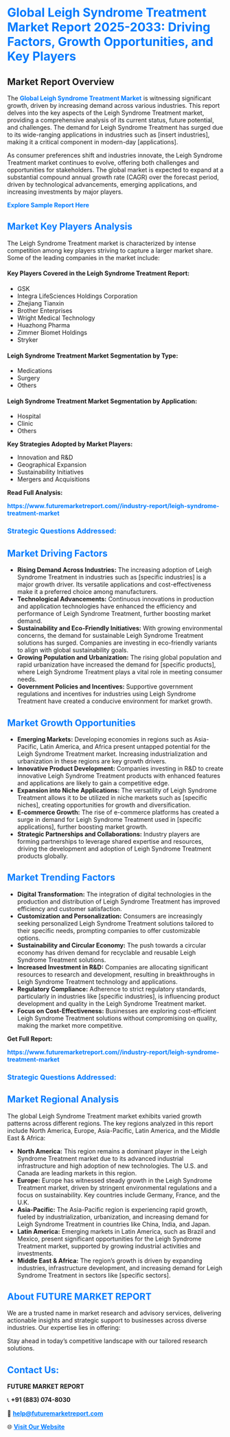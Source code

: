 <h1 style="color: #007BFF;">Global Leigh Syndrome Treatment Market Report 2025-2033: Driving Factors, Growth Opportunities, and Key Players</h1>

<section id="overview">
<h2>Market Report Overview</h2>
<p>The <a href="https://www.futuremarketreport.com//industry-report/leigh-syndrome-treatment-market" style="color: #007BFF; text-decoration: none;"><strong>Global Leigh Syndrome Treatment Market</strong></a> is witnessing significant growth, driven by increasing demand across various industries. This report delves into the key aspects of the Leigh Syndrome Treatment market, providing a comprehensive analysis of its current status, future potential, and challenges. The demand for Leigh Syndrome Treatment has surged due to its wide-ranging applications in industries such as [insert industries], making it a critical component in modern-day [applications].</p>
<p>As consumer preferences shift and industries innovate, the Leigh Syndrome Treatment market continues to evolve, offering both challenges and opportunities for stakeholders. The global market is expected to expand at a substantial compound annual growth rate (CAGR) over the forecast period, driven by technological advancements, emerging applications, and increasing investments by major players.</p>
</section>

<section id="overview">
<p><a href="https://www.futuremarketreport.com//request-sample/reportId=78507" style="color: #007BFF; text-decoration: none;"><strong>Explore Sample Report Here</strong></a></p>
</section>

<section id="key-players">
<h2 style="color: #007BFF;">Market Key Players Analysis</h2>
<p>The Leigh Syndrome Treatment market is characterized by intense competition among key players striving to capture a larger market share. Some of the leading companies in the market include:</p>
<h4>Key Players Covered in the Leigh Syndrome Treatment Report:</h4>
<ul><li>GSK</li><li>Integra LifeSciences Holdings Corporation</li><li>Zhejiang Tianxin</li><li>Brother Enterprises</li><li>Wright Medical Technology</li><li>Huazhong Pharma</li><li>Zimmer Biomet Holdings</li><li>Stryker</li></ul>
<h4>Leigh Syndrome Treatment Market Segmentation by Type:</h4>
<ul><li>Medications</li><li>Surgery</li><li>Others</li></ul>

<h4>Leigh Syndrome Treatment Market Segmentation by Application:</h4>
<ul><li>Hospital</li><li>Clinic</li><li>Others</li></ul>
<p><strong>Key Strategies Adopted by Market Players:</strong></p>
<ul>
<li>Innovation and R&D</li>
<li>Geographical Expansion</li>
<li>Sustainability Initiatives</li>
<li>Mergers and Acquisitions</li>
</ul>
</section>

<section>
<p><strong>Read Full Analysis: </strong></p><a href="https://www.futuremarketreport.com//industry-report/leigh-syndrome-treatment-market" style="color: #007BFF; text-decoration: none;"><strong>https://www.futuremarketreport.com//industry-report/leigh-syndrome-treatment-market</strong></a>
<h3 style="color: #007BFF;">Strategic Questions Addressed:</h3>
</section>

<section id="driving-factors">
<h2 style="color: #007BFF;">Market Driving Factors</h2>
<ul>
<li><strong>Rising Demand Across Industries:</strong> The increasing adoption of Leigh Syndrome Treatment in industries such as [specific industries] is a major growth driver. Its versatile applications and cost-effectiveness make it a preferred choice among manufacturers.</li>
<li><strong>Technological Advancements:</strong> Continuous innovations in production and application technologies have enhanced the efficiency and performance of Leigh Syndrome Treatment, further boosting market demand.</li>
<li><strong>Sustainability and Eco-Friendly Initiatives:</strong> With growing environmental concerns, the demand for sustainable Leigh Syndrome Treatment solutions has surged. Companies are investing in eco-friendly variants to align with global sustainability goals.</li>
<li><strong>Growing Population and Urbanization:</strong> The rising global population and rapid urbanization have increased the demand for [specific products], where Leigh Syndrome Treatment plays a vital role in meeting consumer needs.</li>
<li><strong>Government Policies and Incentives:</strong> Supportive government regulations and incentives for industries using Leigh Syndrome Treatment have created a conducive environment for market growth.</li>
</ul>
</section>

<section id="growth-opportunities">
<h2 style="color: #007BFF;">Market Growth Opportunities</h2>
<ul>
<li><strong>Emerging Markets:</strong> Developing economies in regions such as Asia-Pacific, Latin America, and Africa present untapped potential for the Leigh Syndrome Treatment market. Increasing industrialization and urbanization in these regions are key growth drivers.</li>
<li><strong>Innovative Product Development:</strong> Companies investing in R&D to create innovative Leigh Syndrome Treatment products with enhanced features and applications are likely to gain a competitive edge.</li>
<li><strong>Expansion into Niche Applications:</strong> The versatility of Leigh Syndrome Treatment allows it to be utilized in niche markets such as [specific niches], creating opportunities for growth and diversification.</li>
<li><strong>E-commerce Growth:</strong> The rise of e-commerce platforms has created a surge in demand for Leigh Syndrome Treatment used in [specific applications], further boosting market growth.</li>
<li><strong>Strategic Partnerships and Collaborations:</strong> Industry players are forming partnerships to leverage shared expertise and resources, driving the development and adoption of Leigh Syndrome Treatment products globally.</li>
</ul>
</section>

<section id="trending-factors">
<h2 style="color: #007BFF;">Market Trending Factors</h2>
<ul>
<li><strong>Digital Transformation:</strong> The integration of digital technologies in the production and distribution of Leigh Syndrome Treatment has improved efficiency and customer satisfaction.</li>
<li><strong>Customization and Personalization:</strong> Consumers are increasingly seeking personalized Leigh Syndrome Treatment solutions tailored to their specific needs, prompting companies to offer customizable options.</li>
<li><strong>Sustainability and Circular Economy:</strong> The push towards a circular economy has driven demand for recyclable and reusable Leigh Syndrome Treatment solutions.</li>
<li><strong>Increased Investment in R&D:</strong> Companies are allocating significant resources to research and development, resulting in breakthroughs in Leigh Syndrome Treatment technology and applications.</li>
<li><strong>Regulatory Compliance:</strong> Adherence to strict regulatory standards, particularly in industries like [specific industries], is influencing product development and quality in the Leigh Syndrome Treatment market.</li>
<li><strong>Focus on Cost-Effectiveness:</strong> Businesses are exploring cost-efficient Leigh Syndrome Treatment solutions without compromising on quality, making the market more competitive.</li>
</ul>
</section>

<section>
<p><strong>Get Full Report: </strong></p><a href="https://www.futuremarketreport.com//industry-report/leigh-syndrome-treatment-market" style="color: #007BFF; text-decoration: none;"><strong>https://www.futuremarketreport.com//industry-report/leigh-syndrome-treatment-market</strong></a>
<h3 style="color: #007BFF;">Strategic Questions Addressed:</h3>
</section>


<section id="regional-analysis">
<h2 style="color: #007BFF;">Market Regional Analysis</h2>
<p>The global Leigh Syndrome Treatment market exhibits varied growth patterns across different regions. The key regions analyzed in this report include North America, Europe, Asia-Pacific, Latin America, and the Middle East & Africa:</p>
<ul>
<li><strong>North America:</strong> This region remains a dominant player in the Leigh Syndrome Treatment market due to its advanced industrial infrastructure and high adoption of new technologies. The U.S. and Canada are leading markets in this region.</li>
<li><strong>Europe:</strong> Europe has witnessed steady growth in the Leigh Syndrome Treatment market, driven by stringent environmental regulations and a focus on sustainability. Key countries include Germany, France, and the U.K.</li>
<li><strong>Asia-Pacific:</strong> The Asia-Pacific region is experiencing rapid growth, fueled by industrialization, urbanization, and increasing demand for Leigh Syndrome Treatment in countries like China, India, and Japan.</li>
<li><strong>Latin America:</strong> Emerging markets in Latin America, such as Brazil and Mexico, present significant opportunities for the Leigh Syndrome Treatment market, supported by growing industrial activities and investments.</li>
<li><strong>Middle East & Africa:</strong> The region’s growth is driven by expanding industries, infrastructure development, and increasing demand for Leigh Syndrome Treatment in sectors like [specific sectors].</li>
</ul>
</section>

<footer>
<h2 style="color: #007BFF;">About FUTURE MARKET REPORT</h2>
<p>We are a trusted name in market research and advisory services, delivering actionable insights and strategic support to businesses across diverse industries. Our expertise lies in offering:</p>

<p>Stay ahead in today’s competitive landscape with our tailored research solutions.</p>

<h2 style="color: #007BFF;">Contact Us:</h2>
<p><strong>FUTURE MARKET REPORT</strong></p>
<p>📞 <strong>+91 (883) 074-8030</strong></p>
<p>📧 <strong><a href="mailto:help@futuremarketreport.com" style="color: #007BFF;">help@futuremarketreport.com</a></strong></p>
<p>🌐 <strong><a href="https://www.futuremarketreport.com/" style="color: #007BFF;">Visit Our Website</a></strong></p>
</footer>